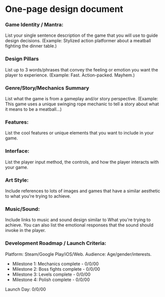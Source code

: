 # One-page design document

### Game Identity / Mantra:
List your single sentence description of the game that you will use to guide design decisions. (Example: Stylized action platformer about a meatball fighting the dinner table.)
### Design Pillars
List up to 3 words/phrases that convey the feeling or emotion you want the player to experience. (Example: Fast. Action-packed. Mayhem.)
### Genre/Story/Mechanics Summary
List what the game is from a gameplay and/or story perspective. (Example: This game uses a unique swinging rope mechanic to tell a story about what it means to be a meatball...)
### Features:
List the cool features or unique elements that you want to include in your game.
### Interface:
List the player input method, the controls, and how the player interacts with your game.
### Art Style:
Include references to lots of images and games that have a similar aesthetic to what you're trying to achieve. 
### Music/Sound:
Include links to music and sound design similar to What you're trying to achieve. You can also list the emotional responses that the sound should invoke in the player.
### Development Roadmap / Launch Criteria:

Platform: Steam/Google Play/iOS/Web.
Audience: Age/gender/interests.

- Milestone 1: Mechanics complete - 0/0/00
- Milestone 2: Boss fights complete - 0/0/00
- Milestone 3: Levels complete -  0/0/00
- Milestone 4: Polish complete - 0/0/00

Launch Day: 0/0/00
